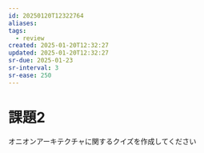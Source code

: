 ```yaml
---
id: 20250120T12322764
aliases: 
tags:
  - review
created: 2025-01-20T12:32:27
updated: 2025-01-20T12:32:27
sr-due: 2025-01-23
sr-interval: 3
sr-ease: 250
---
```

# 課題2

オニオンアーキテクチャに関するクイズを作成してください


